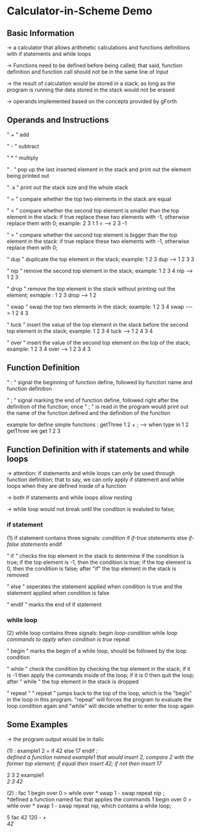 # Calculator-in-Scheme Demo

## Basic Information
-> a calculator that allows arithmetic calculations and functions definitions with if statements and while loops

-> Functions need to be defined before being called; that said, function definition and function call should not be in the same line of input

-> the result of calculation would be stored in a stack; as long as the program is running the data stored in the stack would not be erased 


-> operands implemented based on the concepts provided by gForth


## Operands and Instructions 

" + "       add

" - "       subtract  

" * "       multiply

" . "       pop up the last inserted element in the stack and print out the element being printed out

" .s "      print out the stack size and the whole stack

" = "       compare whether the top two elements in the stack are equal

" < "       compare whether the second top element is smaller than the top element in the stack: if true replace these two                             elements with -1, otherwise replace them with 0; example: 2 3 1 1 =   -->   2 3 -1  

" > "       compare whether the second top element is bigger than the top element in the stack: if true replace these two                             elements with -1, otherwise replace them with 0;

" dup "     duplicate the top element in the stack; example: 1 2 3 dup   -->    1 2 3 3 

" nip "     remove the second top element in the stack; example:  1 2 3 4 nip    -->    1 2 3

" drop "    remove the top element in the stack without printing out the element; exmaple : 1 2 3 drop   -->    1 2 

" swap "    swap the top two elements in the stack; example: 1 2 3 4 swap    --->   1 2 4 3 

" tuck "    insert the value of the top element in the stack before the second top element in the stack; example: 1 2 3 4 tuck  --> 1 2 4 3 4

" over "    insert the value of the second top element on the top of the stack; example: 1 2 3 4 over  --> 1 2 3 4 3
                     
                     

## Function Definition

" : "       signal the beginning of function define, followed by function name and function definition

" ; "       signal marking the end of function define, followed right after the definition of the function; once " ; " is read in the program would print out the name of the function defined and the definition of the function

example for define simple functions
: getThree 1 2 + ;           --> when type in    1 2 getThree    we get    1 2 3 



## Function Definition with if statements and while loops

-> attention: if statements and while loops can only be used through function definition; that to say, we can only apply if statement and while loops when they are defined inside of a function

-> both if statements and while loops allow nesting

-> while loop would not break until the condition is evaluted to false;


### if statement
(1) if statement contains three signals:   *condition*  if  *if-true statements*  else  *if-false statements*  endif  

" if "      checks the top element in the stack to determine if the condition is true; if the top element is -1, then the condition is true; if the top element is 0, then the condition is false; after "if" the top element in the stack is removed

" else "    seperates the statement applied when condition is true and the statement applied when condition is false

" endif "   marks the end of if statement

### while loop
(2) while loop contains three signals:    begin  *loop-condition*  while  *loop commands to apply when condition is true*  repeat

" begin "   marks the begin of a while loop, should be followed by the loop condition

" while "   check the condition by checking the top element in the stack; if it is -1 then apply the commands inside of the loop; if it is 0 then quit the loop; after " while " the top element in the stack is dropped

" repeat "  " repeat " jumps back to the top of the loop, which is the "begin" in the loop in this program. "repeat" will forces the program to evaluate the loop condition again and "while" will decide whether to enter the loop again


## Some Examples

 -> the program output would be in italic
 
 (1) : example1 2 = if 42 else 17 endif ;    
 *defined a function named example1 that would insert 2, compare 2 with the former top element; if equal then insert 42; if not then insert 17*
 
 2 3 2 example1    
 *2 3 42* 
 
 (2) : fac 1 begin over 0 > while over * swap 1 - swap repeat nip ;    
 *defined a function named fac that applies the commands 1 begin over 0 > whle over * swap 1 - swap repeat nip, which contains a while loop;
 
 5 fac 42 120 - +      
 *42*     
 
 
